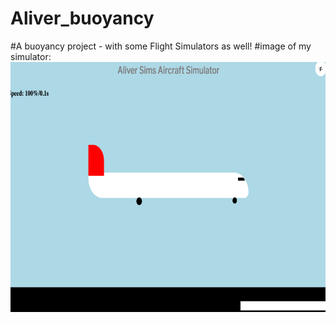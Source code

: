 # Aliver_buoyancy
#A buoyancy project - with some Flight Simulators as well!
#image of my simulator:
<img src="simimage.png" height="400px" alt="My simulator">
